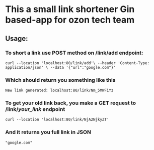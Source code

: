 # This a small link shortener Gin based-app for ozon tech team 
## Usage: 
### To short a link use POST method on /link/add endpoint:
``curl --location 'localhost:80/link/add'\
--header 'Content-Type: application/json' \
--data '{"url":"google.com"}'``
### Which should return you something like this
``New link generated: localhost:80/link/Nm_5MWFiYz``
### To get your old link back, you make a GET request to /link/*your_link* endpoint 
``curl --location 'localhost:80/link/NjA2NjkyZT'``
### And it returns you full link in JSON
``"google.com"``